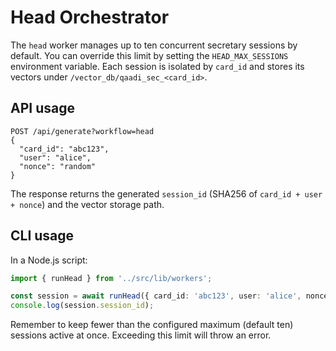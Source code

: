 # Head Orchestrator

The `head` worker manages up to ten concurrent secretary sessions by default.
You can override this limit by setting the `HEAD_MAX_SESSIONS` environment
variable. Each session is isolated by `card_id` and stores its vectors under
`/vector_db/qaadi_sec_<card_id>`.

## API usage

```
POST /api/generate?workflow=head
{
  "card_id": "abc123",
  "user": "alice",
  "nonce": "random"
}
```

The response returns the generated `session_id` (SHA256 of
`card_id + user + nonce`) and the vector storage path.

## CLI usage

In a Node.js script:

```ts
import { runHead } from '../src/lib/workers';

const session = await runHead({ card_id: 'abc123', user: 'alice', nonce: '1' });
console.log(session.session_id);
```

Remember to keep fewer than the configured maximum (default ten) sessions active
at once. Exceeding this limit will throw an error.

